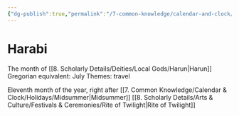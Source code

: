 ```yaml
---
{"dg-publish":true,"permalink":"/7-common-knowledge/calendar-and-clock/months/harabi/","noteIcon":""}
---
```


# Harabi

The month of [[8. Scholarly Details/Deities/Local Gods/Harun\|Harun]] 
Gregorian equivalent: July
Themes: travel

Eleventh month of the year, right after [[7. Common Knowledge/Calendar & Clock/Holidays/Midsummer\|Midsummer]] 
[[8. Scholarly Details/Arts & Culture/Festivals & Ceremonies/Rite of Twilight\|Rite of Twilight]] 